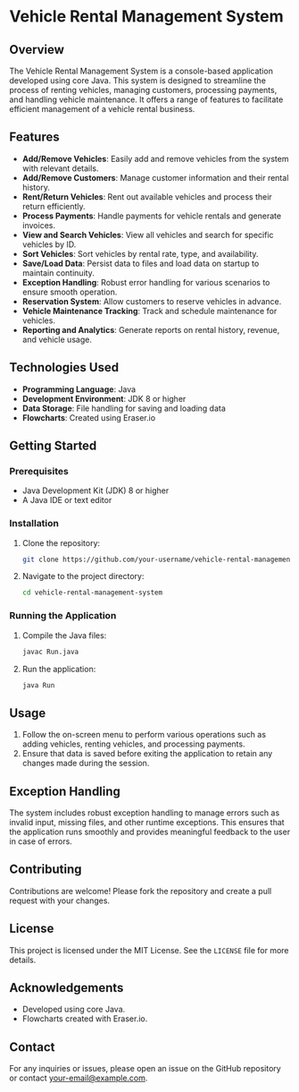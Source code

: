 # Vehicle Rental Management System

## Overview
The Vehicle Rental Management System is a console-based application developed using core Java. This system is designed to streamline the process of renting vehicles, managing customers, processing payments, and handling vehicle maintenance. It offers a range of features to facilitate efficient management of a vehicle rental business.

## Features
- **Add/Remove Vehicles**: Easily add and remove vehicles from the system with relevant details.
- **Add/Remove Customers**: Manage customer information and their rental history.
- **Rent/Return Vehicles**: Rent out available vehicles and process their return efficiently.
- **Process Payments**: Handle payments for vehicle rentals and generate invoices.
- **View and Search Vehicles**: View all vehicles and search for specific vehicles by ID.
- **Sort Vehicles**: Sort vehicles by rental rate, type, and availability.
- **Save/Load Data**: Persist data to files and load data on startup to maintain continuity.
- **Exception Handling**: Robust error handling for various scenarios to ensure smooth operation.
- **Reservation System**: Allow customers to reserve vehicles in advance.
- **Vehicle Maintenance Tracking**: Track and schedule maintenance for vehicles.
- **Reporting and Analytics**: Generate reports on rental history, revenue, and vehicle usage.

## Technologies Used
- **Programming Language**: Java
- **Development Environment**: JDK 8 or higher
- **Data Storage**: File handling for saving and loading data
- **Flowcharts**: Created using Eraser.io

## Getting Started
### Prerequisites
- Java Development Kit (JDK) 8 or higher
- A Java IDE or text editor

### Installation
1. Clone the repository:
    ```bash
    git clone https://github.com/your-username/vehicle-rental-management-system.git
    ```
2. Navigate to the project directory:
    ```bash
    cd vehicle-rental-management-system
    ```

### Running the Application
1. Compile the Java files:
    ```bash
    javac Run.java
    ```
2. Run the application:
    ```bash
    java Run
    ```

## Usage
1. Follow the on-screen menu to perform various operations such as adding vehicles, renting vehicles, and processing payments.
2. Ensure that data is saved before exiting the application to retain any changes made during the session.

## Exception Handling
The system includes robust exception handling to manage errors such as invalid input, missing files, and other runtime exceptions. This ensures that the application runs smoothly and provides meaningful feedback to the user in case of errors.

## Contributing
Contributions are welcome! Please fork the repository and create a pull request with your changes.

## License
This project is licensed under the MIT License. See the `LICENSE` file for more details.

## Acknowledgements
- Developed using core Java.
- Flowcharts created with Eraser.io.

## Contact
For any inquiries or issues, please open an issue on the GitHub repository or contact [your-email@example.com](mailto:your-email@example.com).
